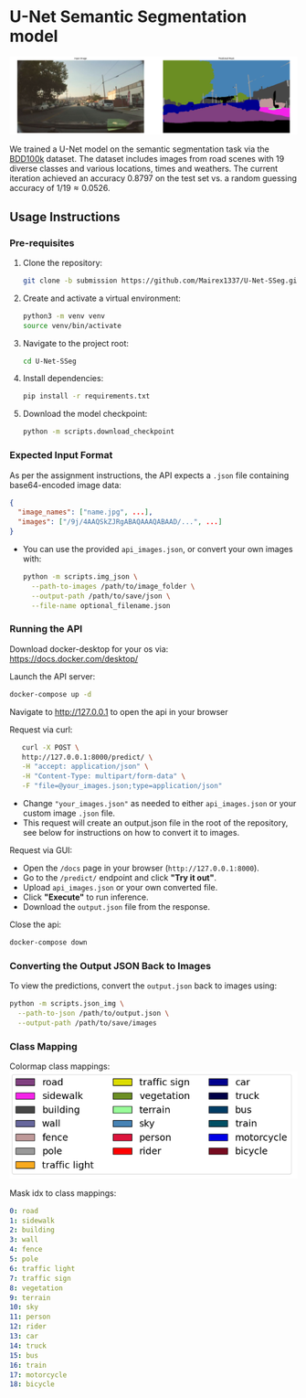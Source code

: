 # U-Net Semantic Segmentation model

![alt text](images/seg_example.png)

We trained a U-Net model on the semantic segmentation task via the [BDD100k](https://arxiv.org/abs/1805.04687) dataset. The dataset includes images from road scenes with 19 diverse classes and various locations, times and weathers. The current iteration achieved an accuracy $0.8797$ on the test set vs. a random guessing accuracy of $1/19 \approx 0.0526$.

## Usage Instructions
### Pre-requisites
1. Clone the repository:
   ```bash
   git clone -b submission https://github.com/Mairex1337/U-Net-SSeg.git
   ```
2. Create and activate a virtual environment:
   ```bash
   python3 -m venv venv
   source venv/bin/activate
   ```
3. Navigate to the project root:
   ```bash
   cd U-Net-SSeg
   ```
4. Install dependencies:
   ```bash
   pip install -r requirements.txt
   ```
5. Download the model checkpoint:
   ```bash
   python -m scripts.download_checkpoint
   ```

### Expected Input Format

As per the assignment instructions, the API expects a `.json` file containing base64-encoded image data:

```json
{
  "image_names": ["name.jpg", ...],
  "images": ["/9j/4AAQSkZJRgABAQAAAQABAAD/...", ...]
}
```

- You can use the provided `api_images.json`, or convert your own images with:

  ```bash
  python -m scripts.img_json \
    --path-to-images /path/to/image_folder \
    --output-path /path/to/save/json \
    --file-name optional_filename.json
  ```

### Running the API
Download docker-desktop for your os via:
https://docs.docker.com/desktop/

Launch the API server:
   ```bash
   docker-compose up -d
   ```

Navigate to http://127.0.0.1 to open the api in your browser

Request via curl:
   ```bash
      curl -X POST \
      http://127.0.0.1:8000/predict/ \
      -H "accept: application/json" \
      -H "Content-Type: multipart/form-data" \
      -F "file=@your_images.json;type=application/json"
   ```
- Change `"your_images.json"` as needed to either `api_images.json` or your custom image `.json` file.
- This request will create an output.json file in the root of the repository, see below for instructions on how to convert it to images.

Request via GUI:
- Open the `/docs` page in your browser (`http://127.0.0.1:8000`).
- Go to the `/predict/` endpoint and click **"Try it out"**.
- Upload `api_images.json` or your own converted file.
- Click **"Execute"** to run inference.
- Download the `output.json` file from the response.

Close the api:
   ```bash
   docker-compose down
   ```

### Converting the Output JSON Back to Images

To view the predictions, convert the `output.json` back to images using:

```bash
python -m scripts.json_img \
  --path-to-json /path/to/output.json \
  --output-path /path/to/save/images
```

### Class Mapping

Colormap class mappings:
![alt text](images/color_legend.png)

Mask idx to class mappings:

```yaml
0: road
1: sidewalk
2: building
3: wall
4: fence
5: pole
6: traffic light
7: traffic sign
8: vegetation
9: terrain
10: sky
11: person
12: rider
13: car
14: truck
15: bus
16: train
17: motorcycle
18: bicycle
```